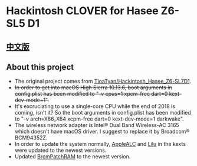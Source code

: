 # Hackintosh CLOVER for Hasee Z6-SL5 D1

## [中文版](https://github.com/Measureless/Hackintosh_Hasee_Z6-SL5D1/blob/master/%E4%B8%AD%E6%96%87%E8%AF%B4%E6%98%8E.md)

## About this project
- The original project comes from [TioaTyan/Hackintosh_Hasee_Z6-SL7D1](https://github.com/TioaTyan/Hackintosh_Hasee_Z6-SL7D1).
- <del>In order to get into macOS High Sierra 10.13.6, boot arguments in config.plist has been modified to "-v cpus=1 xpcm-free dart=0 kext-dev-mode=1".<del>
- It's excruciating to use a single-core CPU while the end of 2018 is coming, isn't it? So the boot arguments in config.plist has been modified to "-v arch=X86_X64 xcpm-free dart=0 kext-dev-mode=1 darkwake".
- The wireless network adapter is Intel® Dual Band Wireless-AC 3165 which doesn't have macOS driver. I suggest to replace it by Broadcom® BCM94352Z.
- In order to update the system normally, [AppleALC](https://github.com/acidanthera/AppleALC/releases) and [Lilu](https://github.com/acidanthera/Lilu/releases) in the kexts were updated to the newest versions.
- Updated [BrcmPatchRAM](https://bitbucket.org/RehabMan/os-x-brcmpatchram/downloads/) to the newest version.